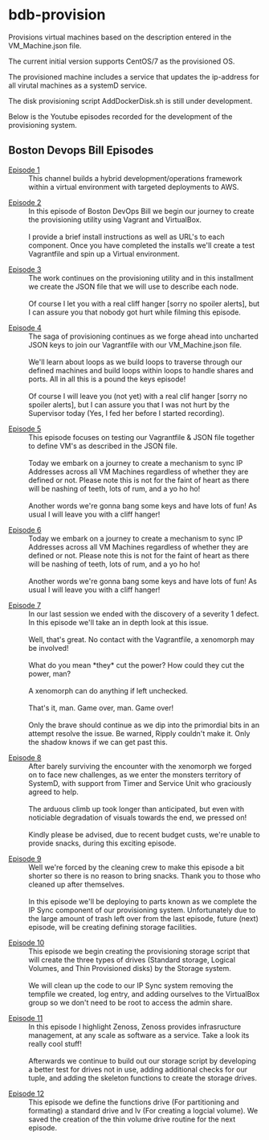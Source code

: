 # bdb-provision
Provisions virtual machines based on the description entered in the VM_Machine.json file.

The current initial version supports CentOS/7 as the provisioned OS.

The provisioned machine includes a service that updates the ip-address for all virutal machines as a systemD service.

The disk provisioning script AddDockerDisk.sh is still under development.

Below is the Youtube episodes recorded for the development of the provisioning system.

## Boston Devops Bill Episodes

<dl>
    <dt><a href="https://youtu.be/XN5QoDrZJok">Episode 1</a></dt>
    <dd>
        This channel builds a hybrid development/operations framework within a virtual environment with targeted deployments to AWS.
    </dd>
</dl>

<dl>
    <dt><a href="https://youtu.be/GvkckRCHWN8">Episode 2</a></dt>
    <dd>
        In this episode of Boston DevOps Bill we begin our journey to create the provisioning utility using Vagrant and VirtualBox.<br><br>I provide a brief install instructions as well as URL's to each component. Once you have completed the installs we'll create a test Vagrantfile and spin up a Virtual environment.
    </dd>
</dl>

<dl>
    <dt><a href="https://youtu.be/FKQeD2JUqE8">Episode 3</a></dt>
    <dd>
        The work continues on the provisioning utility and in this installment we create the JSON file that we will use to describe each node.<br><br>Of course I let you with a real cliff hanger [sorry no spoiler alerts], but I can assure you that nobody got hurt while filming this episode.
    </dd>
</dl>

<dl>
    <dt><a href="https://youtu.be/sjV4JdAw-Vs">Episode 4</a></dt>
    <dd>
        The saga of provisioning continues as we forge ahead into uncharted JSON keys to join our Vagrantfile with our VM_Machine.json file.<br><br>We'll learn about loops as we build loops to traverse through our defined machines and build loops within loops to handle shares and ports. All in all this is a pound the keys episode!<br><br>Of course I will leave you (not yet) with a real clif hanger [sorry no spoiler alerts], but I can assure you that I was not hurt by the Supervisor today (Yes, I fed her before I started recording).
    </dd>
</dl>

<dl>
    <dt><a href="https://youtu.be/X8iC5Q5lKLg">Episode 5</a></dt>
    <dd>
        This episode focuses on testing our Vagrantfile & JSON file together to define VM's as described in the JSON file.<br><br>Today we embark on a journey to create a mechanism to sync IP Addresses across all VM Machines regardless of whether they are defined or not. Please note this is not for the faint of heart as there will be nashing of teeth, lots of rum, and a yo ho ho!<br><br>Another words we're gonna bang some keys and have lots of fun! As usual I will leave you with a cliff hanger!
    </dd>
<dl>

<dl>
    <dt><a href="https://youtu.be/Ay2uxX-PlLg">Episode 6</a></dt>
    <dd>
        Today we embark on a journey to create a mechanism to sync IP Addresses across all VM Machines regardless of whether they are defined or not. Please note this is not for the faint of heart as there will be nashing of teeth, lots of rum, and a yo ho ho!<br><br>Another words we're gonna bang some keys and have lots of fun! As usual I will leave you with a cliff hanger!
    </dd>
</dl>

<dl>
    <dt><a href="https://youtu.be/olOagT1yua4">Episode 7</a></dt>
    <dd>In our last session we ended with the discovery of a severity 1 defect. In this episode we'll take an in depth look at this issue.<br><br>Well, that's great. No contact with the Vagrantfile, a xenomorph may be involved!<br><br>What do you mean *they* cut the power? How could they cut the power, man?<br><br>A xenomorph can do anything if left unchecked.<br><br>That's it, man. Game over, man. Game over!<br><br>Only the brave should continue as we dip into the primordial bits in an attempt resolve the issue. Be warned, Ripply couldn't make it. Only the shadow knows if we can get past this.
    </dd>
</dl>

<dl>
    <dt><a href="https://youtu.be/liwdI4zCsHo">Episode 8</a></dt>
    <dd>
        After barely surviving the encounter with the xenomorph we forged on to face new challenges, as we enter the monsters territory of SystemD, with support from Timer and Service Unit who graciously agreed to help.<br><br>The arduous climb up took longer than anticipated, but even with noticiable degradation of visuals towards the end, we pressed on!<br><br>Kindly please be advised, due to recent budget custs, we're unable to provide snacks, during this exciting episode.
    </dd>	
</dl>

<dl>
    <dt><a href="https://youtu.be/7xYD9h8kIUI">Episode 9</a></dt>
    <dd>
        Well we're forced by the cleaning crew to make this episode a bit shorter so there is no reason to bring snacks. Thank you to those who cleaned up after themselves.<br><br> In this episode we'll be deploying to parts known as we complete the IP Sync component of our provisioning system. Unfortunately due to the large amount of trash left over from the last episode, future (next) episode, will be creating defining storage facilities.
    </dd>
</dl>

<dl>
    <dt><a href="https://youtu.be/uvGcZstc1Ag">Episode 10</a></dt>
    <dd>
        This episode we begin creating the provisioning storage script that will create the three types of drives (Standard storage, Logical Volumes, and Thin Provisioned disks) by the Storage system.<br><br>We will clean up the code to our IP Sync system removing the tempfile we created, log entry, and adding ourselves to the VirtualBox group so we don't need to be root to access the admin share.
    </dd>	
</dl>

<dl>
    <dt><a href="https://youtu.be/BWY7RyBt7tE">Episode 11</a></dt>
        <dd>
            In this episode I highlight Zenoss, Zenoss provides infrasructure management, at any scale as software as a service. Take a look its really cool stuff!<br><br>Afterwards we continue to build out our storage script by developing a better test for drives not in use, adding additional checks for our tuple, and adding the skeleton functions to create the storage drives.
        </dd>
</dl>

<dl>
    <dt><a href="https://youtu.be/CD2wDDe2S4Y">Episode 12</a></dt>
        <dd>
            This episode we define the functions drive (For partitioning and formating) a standard drive and lv (For creating a logcial volume). We saved the creation of the thin volume drive routine for the next episode.
        </dd>
</dl>
